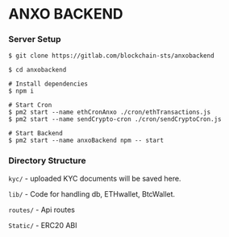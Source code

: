 # ANXO BACKEND

### Server Setup

``` 
$ git clone https://gitlab.com/blockchain-sts/anxobackend

$ cd anxobackend

# Install dependencies
$ npm i

# Start Cron
$ pm2 start --name ethCronAnxo ./cron/ethTransactions.js
$ pm2 start --name sendCrypto-cron ./cron/sendCryptoCron.js 

# Start Backend
$ pm2 start --name anxoBackend npm -- start 
```

### Directory Structure

`kyc/` - uploaded KYC documents will be saved here.

`lib/` - Code for handling db, ETHwallet, BtcWallet.

`routes/` - Api routes

`Static/` - ERC20 ABI